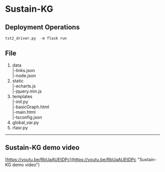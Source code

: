 # Sustain-KG


## Deployment Operations

```shell
tst2_driver.py  -m flask run 
```

## File

1)  data<br>
     |-links.json <br> 
     |-node.json <br> 
3)  static<br>
     |-echarts.js <br> 
     |-jquery.min.js <br>
3)  templates<br>
     |-_init_.py <br>
     |-basicGraph.html <br>
     |-main.html <br>
     |-tsconfig.json <br>
5)  global_var.py <br>
6)  rtasr.py <br>
<hr>

## Sustain-KG demo video
[https://youtu.be/RbUaAUEtDPc](https://youtu.be/RbUaAUEtDPc "Sustain-KG demo video")
